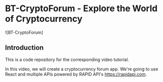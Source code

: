 # BT-CryptoForum - Explore the World of Cryptocurrency

![BT-CryptoForum]

## Introduction
This is a code repository for the corresponding video tutorial. 

In this video, we will create a cryptocurrency forum app. We're going to use React and multiple APIs powered by RAPID API's https://rapidapi.com.